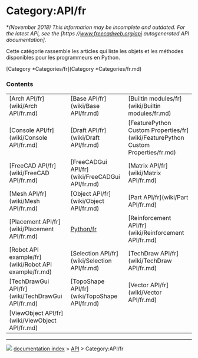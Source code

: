 # Category:API/fr
**(November 2018) This information may be incomplete and outdated. For the latest API, see the [https   *//www.freecadweb.org/api autogenerated API documentation].**

Cette catégorie rassemble les articles qui liste les objets et les méthodes disponibles pour les programmeurs en Python.

[Category   *Categories/fr](Category   *Categories/fr.md)

### Contents

|     |     |     |
| --- | --- | --- |
| [Arch API/fr](wiki/Arch API/fr.md) | [Base API/fr](wiki/Base API/fr.md) | [Builtin modules/fr](wiki/Builtin modules/fr.md) |
| [Console API/fr](wiki/Console API/fr.md) | [Draft API/fr](wiki/Draft API/fr.md) | [FeaturePython Custom Properties/fr](wiki/FeaturePython Custom Properties/fr.md) |
| [FreeCAD API/fr](wiki/FreeCAD API/fr.md) | [FreeCADGui API/fr](wiki/FreeCADGui API/fr.md) | [Matrix API/fr](wiki/Matrix API/fr.md) |
| [Mesh API/fr](wiki/Mesh API/fr.md) | [Object API/fr](wiki/Object API/fr.md) | [Part API/fr](wiki/Part API/fr.md) |
| [Placement API/fr](wiki/Placement API/fr.md) | [Python/fr](wiki/Python/fr.md) | [Reinforcement API/fr](wiki/Reinforcement API/fr.md) |
| [Robot API example/fr](wiki/Robot API example/fr.md) | [Selection API/fr](wiki/Selection API/fr.md) | [TechDraw API/fr](wiki/TechDraw API/fr.md) |
| [TechDrawGui API/fr](wiki/TechDrawGui API/fr.md) | [TopoShape API/fr](wiki/TopoShape API/fr.md) | [Vector API/fr](wiki/Vector API/fr.md) |
| [ViewObject API/fr](wiki/ViewObject API/fr.md) |



---
![](images/Right_arrow.png) [documentation index](../README.md) > [API](Category_API.md) > Category:API/fr
